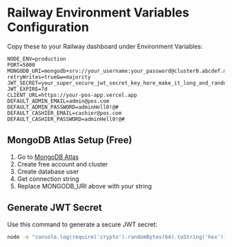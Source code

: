 # Railway Environment Variables Configuration

Copy these to your Railway dashboard under Environment Variables:

```
NODE_ENV=production
PORT=5000
MONGODB_URI=mongodb+srv://your_username:your_password@cluster0.abcdef.mongodb.net/pos_system?retryWrites=true&w=majority
JWT_SECRET=your_super_secure_jwt_secret_key_here_make_it_long_and_random
JWT_EXPIRE=7d
CLIENT_URL=https://your-pos-app.vercel.app
DEFAULT_ADMIN_EMAIL=admin@pos.com
DEFAULT_ADMIN_PASSWORD=adminHell0!@#
DEFAULT_CASHIER_EMAIL=cashier@pos.com
DEFAULT_CASHIER_PASSWORD=adminHell0!@#
```

## MongoDB Atlas Setup (Free)

1. Go to [MongoDB Atlas](https://www.mongodb.com/cloud/atlas)
2. Create free account and cluster
3. Create database user
4. Get connection string
5. Replace MONGODB_URI above with your string

## Generate JWT Secret

Use this command to generate a secure JWT secret:
```bash
node -e "console.log(require('crypto').randomBytes(64).toString('hex'))"
```
